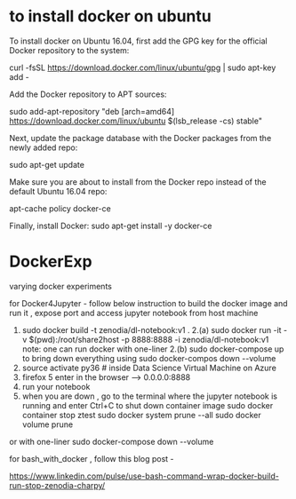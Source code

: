 # to install docker on ubuntu 

To install docker on Ubuntu 16.04, first add the GPG key for the official Docker repository to the system:

curl -fsSL https://download.docker.com/linux/ubuntu/gpg | sudo apt-key add -

Add the Docker repository to APT sources:

sudo add-apt-repository "deb [arch=amd64] https://download.docker.com/linux/ubuntu $(lsb_release -cs) stable"

Next, update the package database with the Docker packages from the newly added repo:

sudo apt-get update

Make sure you are about to install from the Docker repo instead of the default Ubuntu 16.04 repo:

apt-cache policy docker-ce

Finally, install Docker:
sudo apt-get install -y docker-ce

# DockerExp
varying docker experiments

for Docker4Jupyter - follow below instruction to build the docker image and run it , expose port and access jupyter notebook from host machine 


1. sudo docker build -t zenodia/dl-notebook:v1 .
2.(a) sudo docker run -it -v $(pwd):/root/share2host -p 8888:8888 -i zenodia/dl-notebook:v1 
note: one can run docker with one-liner 
2.(b) sudo docker-compose up 
to bring down everything using sudo docker-compos down --volume
3. source activate py36 # inside Data Science Virtual Machine on Azure 
4. firefox 
5 enter in the browser --> 0.0.0.0:8888 
6. run your notebook 
7. when you are down , go to the terminal where the jupyter notebook is running and enter Ctrl+C to shut down container image
sudo docker container stop ztest
sudo docker system prune --all
sudo docker volume prune 

or with one-liner 
sudo docker-compose down --volume 


for bash_with_docker , follow this blog post -


https://www.linkedin.com/pulse/use-bash-command-wrap-docker-build-run-stop-zenodia-charpy/

